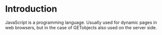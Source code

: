 # Introduction #

JavaScript is a programming language. Usually used for dynamic pages in web browsers, but in the case of GETobjects also used on the server side.